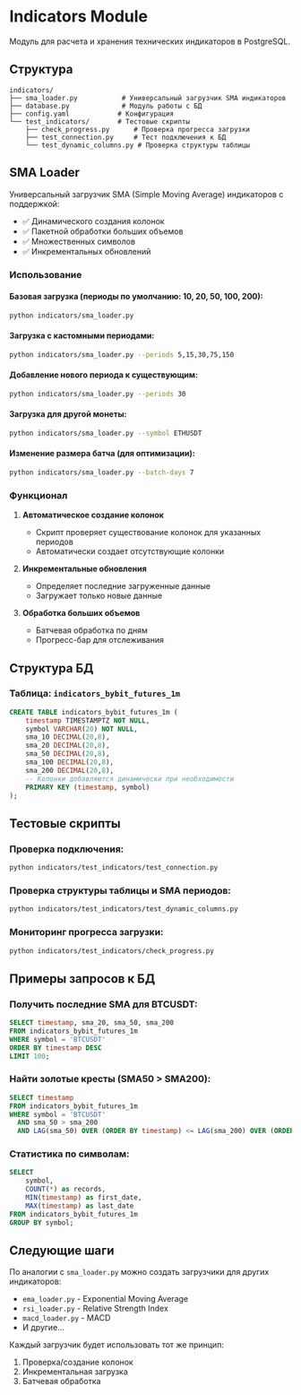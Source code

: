 # Indicators Module

Модуль для расчета и хранения технических индикаторов в PostgreSQL.

## Структура

```
indicators/
├── sma_loader.py           # Универсальный загрузчик SMA индикаторов
├── database.py             # Модуль работы с БД
├── config.yaml            # Конфигурация
└── test_indicators/       # Тестовые скрипты
    ├── check_progress.py      # Проверка прогресса загрузки
    ├── test_connection.py     # Тест подключения к БД
    └── test_dynamic_columns.py # Проверка структуры таблицы
```

## SMA Loader

Универсальный загрузчик SMA (Simple Moving Average) индикаторов с поддержкой:
- ✅ Динамического создания колонок
- ✅ Пакетной обработки больших объемов
- ✅ Множественных символов
- ✅ Инкрементальных обновлений

### Использование

#### Базовая загрузка (периоды по умолчанию: 10, 20, 50, 100, 200):
```bash
python indicators/sma_loader.py
```

#### Загрузка с кастомными периодами:
```bash
python indicators/sma_loader.py --periods 5,15,30,75,150
```

#### Добавление нового периода к существующим:
```bash
python indicators/sma_loader.py --periods 30
```

#### Загрузка для другой монеты:
```bash
python indicators/sma_loader.py --symbol ETHUSDT
```

#### Изменение размера батча (для оптимизации):
```bash
python indicators/sma_loader.py --batch-days 7
```

### Функционал

1. **Автоматическое создание колонок**
   - Скрипт проверяет существование колонок для указанных периодов
   - Автоматически создает отсутствующие колонки

2. **Инкрементальные обновления**
   - Определяет последние загруженные данные
   - Загружает только новые данные

3. **Обработка больших объемов**
   - Батчевая обработка по дням
   - Прогресс-бар для отслеживания

## Структура БД

### Таблица: `indicators_bybit_futures_1m`

```sql
CREATE TABLE indicators_bybit_futures_1m (
    timestamp TIMESTAMPTZ NOT NULL,
    symbol VARCHAR(20) NOT NULL,
    sma_10 DECIMAL(20,8),
    sma_20 DECIMAL(20,8),
    sma_50 DECIMAL(20,8),
    sma_100 DECIMAL(20,8),
    sma_200 DECIMAL(20,8),
    -- Колонки добавляются динамически при необходимости
    PRIMARY KEY (timestamp, symbol)
);
```

## Тестовые скрипты

### Проверка подключения:
```bash
python indicators/test_indicators/test_connection.py
```

### Проверка структуры таблицы и SMA периодов:
```bash
python indicators/test_indicators/test_dynamic_columns.py
```

### Мониторинг прогресса загрузки:
```bash
python indicators/test_indicators/check_progress.py
```

## Примеры запросов к БД

### Получить последние SMA для BTCUSDT:
```sql
SELECT timestamp, sma_20, sma_50, sma_200
FROM indicators_bybit_futures_1m
WHERE symbol = 'BTCUSDT'
ORDER BY timestamp DESC
LIMIT 100;
```

### Найти золотые кресты (SMA50 > SMA200):
```sql
SELECT timestamp
FROM indicators_bybit_futures_1m
WHERE symbol = 'BTCUSDT'
  AND sma_50 > sma_200
  AND LAG(sma_50) OVER (ORDER BY timestamp) <= LAG(sma_200) OVER (ORDER BY timestamp);
```

### Статистика по символам:
```sql
SELECT
    symbol,
    COUNT(*) as records,
    MIN(timestamp) as first_date,
    MAX(timestamp) as last_date
FROM indicators_bybit_futures_1m
GROUP BY symbol;
```

## Следующие шаги

По аналогии с `sma_loader.py` можно создать загрузчики для других индикаторов:
- `ema_loader.py` - Exponential Moving Average
- `rsi_loader.py` - Relative Strength Index
- `macd_loader.py` - MACD
- И другие...

Каждый загрузчик будет использовать тот же принцип:
1. Проверка/создание колонок
2. Инкрементальная загрузка
3. Батчевая обработка